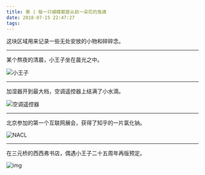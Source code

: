 ```yaml
---
title: 葵 | 每一只蝴蝶都是从前一朵花的鬼魂
date: 2018-07-15 22:47:27
tags:
---
```

这块区域用来记录一些无处安放的小物和碎碎念。

---

某个熬夜的清晨，小王子坐在晨光之中。

![小王子](http://m.qpic.cn/psb?/V10ZHE9M4DB6nN/VC9lr3Qd0eaxtzW6lmOUudAC4dpFtavju2PI.vkxXQQ!/b/dGYBAAAAAAAA&bo=XwY3BAAAAAARB1o!&rf=viewer_4)

---

加湿器开到最大档，空调遥控器上结满了小水滴。

![空调遥控器](http://m.qpic.cn/psb?/V10ZHE9M4DB6nN/CB19mkpflKVHEj9kRgRMaB73n3nbbtfMYjEaBJQSE4A!/b/dEQBAAAAAAAA&bo=XwY3BAAAAAARB1o!&rf=viewer_4)

---

北京参加的第一个互联网展会，获得了知乎的一片氯化钠。

![NACL](http://m.qpic.cn/psb?/V10ZHE9M4DB6nN/zp47vsAJgIue0k3l7vf5Q3isHifFC*IiGx.*VFzXScw!/b/dDIBAAAAAAAA&bo=XwY3BAAAAAARF0o!&rf=viewer_4)

---

在三元桥的西西弗书店，偶遇小王子二十五周年再版预定。

![img](http://a3.qpic.cn/psb?/V10ZHE9M4DB6nN/t25YsduTVkDGvsmJW55kWsELnBiTgZrbO2zb2mbUgMA!/b/dEYBAAAAAAAA&ek=1&kp=1&pt=0&bo=XgY3BAAAAAARF0s!&tl=3&vuin=418570912&tm=1534086000&sce=60-2-2&rf=viewer_4)
